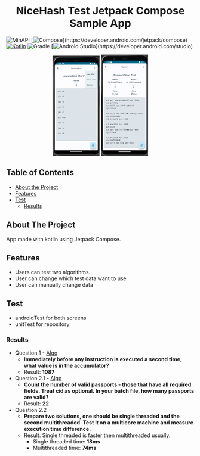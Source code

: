 <br />
<h1 align="center">NiceHash Test Jetpack Compose Sample App</h1>

![MinAPI](https://badgen.net/badge/MinAPI/28/green/)
[![Compose](https://img.shields.io/badge/compose-1.4.8-red.svg?)](https://developer.android.com/jetpack/compose)
[![Kotlin](https://img.shields.io/badge/Kotlin-1.8.22-blue.svg?logo=kotlin)](http://kotlinlang.org)
![Gradle](https://img.shields.io/badge/gradle-8.0-blue.svg?)
[![Android Studio](https://img.shields.io/badge/Android_Sudio-2022.2.1_Patch_2-green.svg?)](https://developer.android.com/studio)

<p align="center">
 <img src="docs/accumulator_screen.png" width="25%"/>
  <img src="docs/passport_screen.png" width="25%"/>
</p>

## Table of Contents

* [About the Project](#about-the-project)
* [Features](#features)
* [Test](#test)
  * [Results](#results)

## About The Project
App made with kotlin using Jetpack Compose.

## Features
- Users can test two algorithms.
- User can change which test data want to use
- User can manually change data

## Test
  - androidTest for both screens
  - unitTest for repository

  ### Results

- Question 1 - [Algo](https://github.com/tilenPint/NicehashTest/blob/master/app/src/main/java/com/example/nicehashtest/data/repository/AccumulatorRepositoryImpl.kt)
  - <b>Immediately before any instruction is executed a second time,
    what value is in the accumulator? </b>
  - Result: <b> 1087 </b>
- Question 2.1 - [Algo](https://github.com/tilenPint/NicehashTest/blob/master/app/src/main/java/com/example/nicehashtest/data/repository/PassportRepositoryImpl.kt)
  - <b>Count the number of valid passports - those that have all required fields. Treat cid as optional. In
    your batch file, how many passports are valid? </b>
  - Result: <b> 22 </b>
- Question 2.2
  - <b>Prepare two solutions, one should be single threaded and the second multithreaded. Test it on a
      multicore machine and measure execution time difference.</b>
  - Result: Single threaded is faster then multithreaded usually.
    - Single threaded time: <b> 18ms </b>
    - Multithreaded time: <b> 74ms </b>